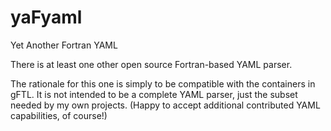 # yaFyaml
Yet Another Fortran YAML

There is at least one other open source Fortran-based YAML parser.  

The rationale for this one is simply to be compatible with the containers in gFTL.   It is not intended to be a complete YAML parser, just the subset needed by my own projects.    (Happy to accept additional contributed YAML capabilities, of course!)

